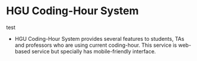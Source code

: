 # HGU Coding-Hour System

test


- HGU Coding-Hour System provides several features to students, TAs and professors who are using current coding-hour. This service is web-based service but specially has mobile-friendly interface. 


